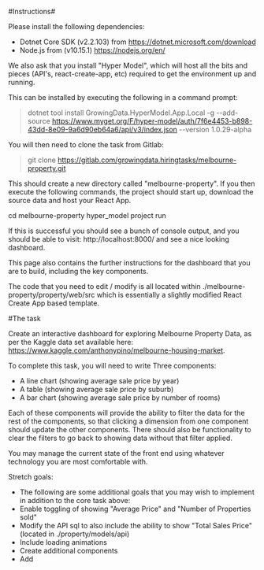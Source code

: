 
#Instructions#

Please install the following dependencies:
 - Dotnet Core SDK (v2.2.103) from https://dotnet.microsoft.com/download
 - Node.js from (v10.15.1) https://nodejs.org/en/

We also ask that you install "Hyper Model", which will host all the bits and pieces (API's, react-create-app, etc) required to get the environment up and running.

This can be installed by executing the following in a command prompt:

> dotnet tool install GrowingData.HyperModel.App.Local -g --add-source https://www.myget.org/F/hyper-model/auth/7f6e4453-b898-43dd-8e09-9a6d90eb64a6/api/v3/index.json --version 1.0.29-alpha
 
You will then need to clone the task from Gitlab:

> git clone https://gitlab.com/growingdata.hiringtasks/melbourne-property.git

This should create a new directory called "melbourne-property".  If you then execute the following commands, the project should start up, download the source data and host your React App.

cd melbourne-property
hyper_model project run

If this is successful you should see a bunch of console output, and you should be able to visit:
http://localhost:8000/ and see a nice looking dashboard.

This page also contains the further instructions for the dashboard that you are to build, including the key components.

The code that you need to edit / modify is all located within ./melbourne-property/property/web/src which is essentially a slightly modified React Create App based template.

#The task

Create an interactive dashboard for exploring Melbourne Property Data, as per the Kaggle data set available here: https://www.kaggle.com/anthonypino/melbourne-housing-market.

To complete this task, you will need to write Three components:
 - A line chart (showing average sale price by year)
 - A table (showing average sale price by suburb)
 - A bar chart (showing average sale price by number of rooms)
 
Each of these components will provide the ability to filter the data for the rest of the components, so that clicking a dimension from one component should update the other components. There should also be functionality to clear the filters to go back to showing data without that filter applied.  

You may manage the current state of the front end using whatever technology you are most comfortable with.

Stretch goals:
 - The following are some additional goals that you may wish to implement in addition to the core task above:
 - Enable toggling of showing "Average Price" and "Number of Properties sold"
 - Modify the API sql to also include the ability to show "Total Sales Price" (located in ./property/models/api)
 - Include loading animations
 - Create additional components
 - Add
